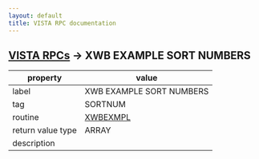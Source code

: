 ```yaml
---
layout: default
title: VISTA RPC documentation
---
```




## [VISTA RPCs](TableOfContent.md) &#8594; XWB EXAMPLE SORT NUMBERS 

 property | value 
--- | --- 
 label | XWB EXAMPLE SORT NUMBERS
 tag | SORTNUM
 routine | [XWBEXMPL](http://code.osehra.org/dox/Routine_XWBEXMPL_source.html)
 return value type | ARRAY
 description | 